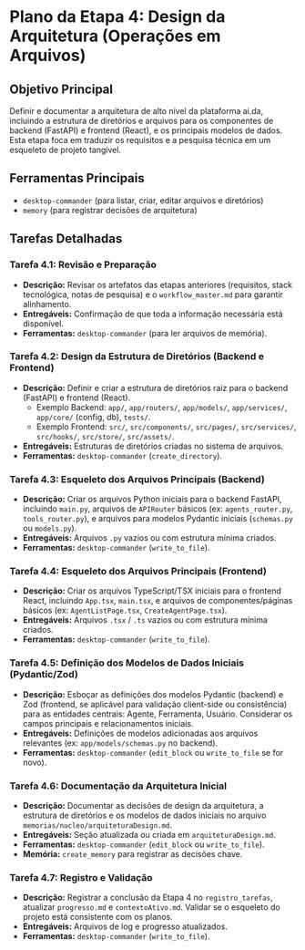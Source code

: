 # Plano da Etapa 4: Design da Arquitetura (Operações em Arquivos)

## Objetivo Principal
Definir e documentar a arquitetura de alto nível da plataforma ai.da, incluindo a estrutura de diretórios e arquivos para os componentes de backend (FastAPI) e frontend (React), e os principais modelos de dados. Esta etapa foca em traduzir os requisitos e a pesquisa técnica em um esqueleto de projeto tangível.

## Ferramentas Principais
- `desktop-commander` (para listar, criar, editar arquivos e diretórios)
- `memory` (para registrar decisões de arquitetura)

## Tarefas Detalhadas

### Tarefa 4.1: Revisão e Preparação
- **Descrição:** Revisar os artefatos das etapas anteriores (requisitos, stack tecnológica, notas de pesquisa) e o `workflow_master.md` para garantir alinhamento.
- **Entregáveis:** Confirmação de que toda a informação necessária está disponível.
- **Ferramentas:** `desktop-commander` (para ler arquivos de memória).

### Tarefa 4.2: Design da Estrutura de Diretórios (Backend e Frontend)
- **Descrição:** Definir e criar a estrutura de diretórios raiz para o backend (FastAPI) e frontend (React).
  - Exemplo Backend: `app/`, `app/routers/`, `app/models/`, `app/services/`, `app/core/` (config, db), `tests/`.
  - Exemplo Frontend: `src/`, `src/components/`, `src/pages/`, `src/services/`, `src/hooks/`, `src/store/`, `src/assets/`.
- **Entregáveis:** Estruturas de diretórios criadas no sistema de arquivos.
- **Ferramentas:** `desktop-commander` (`create_directory`).

### Tarefa 4.3: Esqueleto dos Arquivos Principais (Backend)
- **Descrição:** Criar os arquivos Python iniciais para o backend FastAPI, incluindo `main.py`, arquivos de `APIRouter` básicos (ex: `agents_router.py`, `tools_router.py`), e arquivos para modelos Pydantic iniciais (`schemas.py` ou `models.py`).
- **Entregáveis:** Arquivos `.py` vazios ou com estrutura mínima criados.
- **Ferramentas:** `desktop-commander` (`write_to_file`).

### Tarefa 4.4: Esqueleto dos Arquivos Principais (Frontend)
- **Descrição:** Criar os arquivos TypeScript/TSX iniciais para o frontend React, incluindo `App.tsx`, `main.tsx`, e arquivos de componentes/páginas básicos (ex: `AgentListPage.tsx`, `CreateAgentPage.tsx`).
- **Entregáveis:** Arquivos `.tsx` / `.ts` vazios ou com estrutura mínima criados.
- **Ferramentas:** `desktop-commander` (`write_to_file`).

### Tarefa 4.5: Definição dos Modelos de Dados Iniciais (Pydantic/Zod)
- **Descrição:** Esboçar as definições dos modelos Pydantic (backend) e Zod (frontend, se aplicável para validação client-side ou consistência) para as entidades centrais: Agente, Ferramenta, Usuário. Considerar os campos principais e relacionamentos iniciais.
- **Entregáveis:** Definições de modelos adicionadas aos arquivos relevantes (ex: `app/models/schemas.py` no backend).
- **Ferramentas:** `desktop-commander` (`edit_block` ou `write_to_file` se for novo).

### Tarefa 4.6: Documentação da Arquitetura Inicial
- **Descrição:** Documentar as decisões de design da arquitetura, a estrutura de diretórios e os modelos de dados iniciais no arquivo `memorias/nucleo/arquiteturaDesign.md`.
- **Entregáveis:** Seção atualizada ou criada em `arquiteturaDesign.md`.
- **Ferramentas:** `desktop-commander` (`edit_block` ou `write_to_file`).
- **Memória:** `create_memory` para registrar as decisões chave.

### Tarefa 4.7: Registro e Validação
- **Descrição:** Registrar a conclusão da Etapa 4 no `registro_tarefas`, atualizar `progresso.md` e `contextoAtivo.md`. Validar se o esqueleto do projeto está consistente com os planos.
- **Entregáveis:** Arquivos de log e progresso atualizados.
- **Ferramentas:** `desktop-commander` (`write_to_file`).